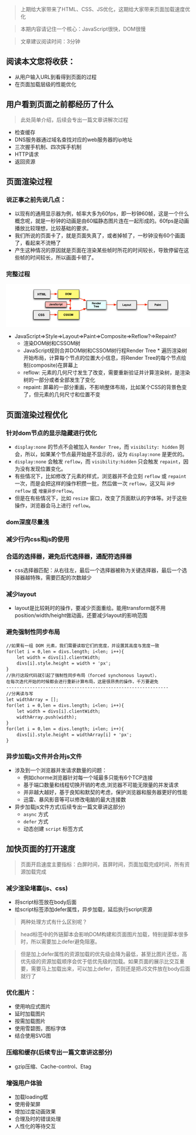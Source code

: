 > 上期给大家带来了HTML、CSS、JS优化，这期给大家带来页面加载速度优化

> 本期内容请记住一个核心：JavaScript很快，DOM很慢

> 文章建议阅读时间：3分钟

## 阅读本文您将收获：
* 从用户输入URL到看得到页面的过程
* 在页面加载层级的性能优化

## 用户看到页面之前都经历了什么
> 此处简单介绍，后续会专出一篇文章讲解次过程

* 检查缓存
* DNS服务器通过域名查找对应的web服务器的ip地址
* 三次握手机制、四次挥手机制
* HTTP请求
* 返回资源

## 页面渲染过程
### 说正事之前先说几点：
* 以现有的通用显示器为例，帧率大多为60fps，即一秒钟60帧，这是一个什么概念呢，就是一秒钟的动画是由60幅静态图片连在一起形成的。60fps是动画播放比较理想，比较基础的要求。
* 我们所说的页面卡了，就是页面失真了，或者掉帧了，一秒钟没有60个画面了，看起来不流畅了
* 产生这种情况的原因就是页面在渲染某些帧时所花的时间较长，导致停留在这些帧的时间较长，所以画面卡顿了。

### 完整过程
![页面加载过程](../images/page-loading-process.png)

* JavaScript=>Style=>Layout=>Paint=>Composite=>Reflow?=>Repaint?
	* 渲染DOM树和CSSOM树
	* JavaScript规则合并DOM树和CSSOM树行程Render Tree	* 遍历渲染树开始布局，计算每个节点的位置大小信息，将Render Tree的每个节点绘制(composite)在屏幕上
	* reflow: 元素的几何尺寸发生了改变，需要重新验证并计算渲染树，是渲染树的一部分或者全部发生了变化
	* repaint: 屏幕的一部分重画，不影响整体布局，比如某个CSS的背景色变了，但元素的几何尺寸和位置不变

## 页面渲染过程优化

### 针对dom节点的显示隐藏进行优化
* `display:none` 的节点不会被加入 `Render Tree`，而 `visibility: hidden` 则会，所以，如果某个节点最开始是不显示的，设为 `display:none` 是更优的。
* `display:none` 会触发 `reflow`，而 `visibility:hidden` 只会触发 `repaint`，因为没有发现位置变化。
* 有些情况下，比如修改了元素的样式，浏览器并不会立刻 `reflow` 或 `repaint` 一次，而是会把这样的操作积攒一批，然后做一次 `reflow`，这又叫 `异步reflow` 或 `增量异步reflow`。
* 但是在有些情况下，比如 `resize` 窗口，改变了页面默认的字体等。对于这些操作，浏览器会马上进行 `reflow`。

### dom深度尽量浅
### 减少行内css和js的使用
### 合适的选择器，避免后代选择器，通配符选择器
* css选择器匹配：从右往左，最后一个选择器被称为关键选择器，最后一个选择器越特殊，需要匹配的次数越少

### 减少layout
* layout是比较耗时的操作，要减少页面重绘。能用transform就不用position/width/height做动画，还要减少layout的影响范围

### 避免强制性同步布局
	
```
//如果有一组 DOM 元素，我们需要读取它们的宽度，并设置其高度与宽度一致
for(let i = 0,len = divs.length; i<len; i++){
    let width = divs[i].clientWidth;
    divs[i].style.height = width + 'px';
}
//执行这段代码就引起了强制性同步布局（forced synchonous layout），
在每次迭代开始的时候都会进行重新计算布局，这是很昂贵的操作，千万要避免
--------------------------------------------------------------
//分离读与写
let widthArray = [];
for(let i = 0,len = divs.length; i<len; i++){
    let width = divs[i].clientWidth;
    widthArray.push(width);
}
for(let i = 0,len = divs.length; i<len; i++){
    divs[i].style.height = widthArray[i] + 'px';
}
```
	
### 异步加载js文件并合并js文件
* 涉及到一个浏览器并发请求数量的问题：
	* 例如chorme浏览器针对每一个域最多只能有6个TCP连接
	* 基于端口数量和线程切换开销的考虑,浏览器不可能无限量的并发请求
	* 并非越大越好，基于良知和默契的考虑，保护浏览器和服务器更好的性能
	* 迅雷、暴风影音等可以修改电脑的最大连接数
* 异步加载js文件方式(后续专出一篇文章讲这部分)
	* `async` 方式
	* `defer` 方式
	* 动态创建 `script` 标签方式

## 加快页面的打开速度

> 页面开启速度主要指标：白屏时间，首屏时间，页面加载完成时间，所有资源加载完成

### 减少渲染堵塞(js、css)
* 将script标签放在body后面
* 给script标签添加defer属性，异步加载，延后执行script资源
	
> 两种处理方式有什么区别呢？
	
> head标签中的外链脚本会影响DOM构建和页面图片加载，特别是脚本很多时，所以需要加上defer避免阻塞。

> 但是加上defer属性的资源加载的优先级会降为最低，甚至比图片还低，高优先级的资源加载顺序会优于低优先级的加载。如果页面的展示比交互重要，需要马上加载出来，可以加上defer，否则还是把JS文件放在body后面就行了

### 优化图片：
* 使用响应式图片
* 延时加载图片
* 按需加载图片
* 使用雪碧图，图标字体
* 结合使用SVG图

### 压缩和缓存(后续专出一篇文章讲这部分)
* gzip压缩、Cache-control、Etag
	
### 增强用户体验
* 加载loading框
* 使用骨架屏
* 增加过度动画效果
* 合理及时的错误处理
* 人性化的等待交互